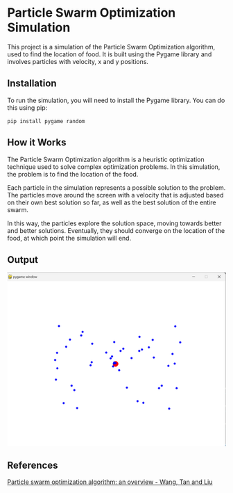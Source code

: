 # Particle Swarm Optimization Simulation

This project is a simulation of the Particle Swarm Optimization algorithm, used to find the location of food. It is built using the Pygame library and involves particles with velocity, x and y positions.

## Installation

To run the simulation, you will need to install the Pygame library. You can do this using pip:

```
pip install pygame random
```

## How it Works

The Particle Swarm Optimization algorithm is a heuristic optimization technique used to solve complex optimization problems. In this simulation, the problem is to find the location of the food.

Each particle in the simulation represents a possible solution to the problem. The particles move around the screen with a velocity that is adjusted based on their own best solution so far, as well as the best solution of the entire swarm.

In this way, the particles explore the solution space, moving towards better and better solutions. Eventually, they should converge on the location of the food, at which point the simulation will end.

## Output

![](https://github.com/DivyanshPandey99/Particle-Swarm-Optimization/blob/master/output.png)

## References

[Particle swarm optimization algorithm: an overview - Wang, Tan and Liu](https://kpfu.ru/staff_files/F_1407356997/overview.pdf)
